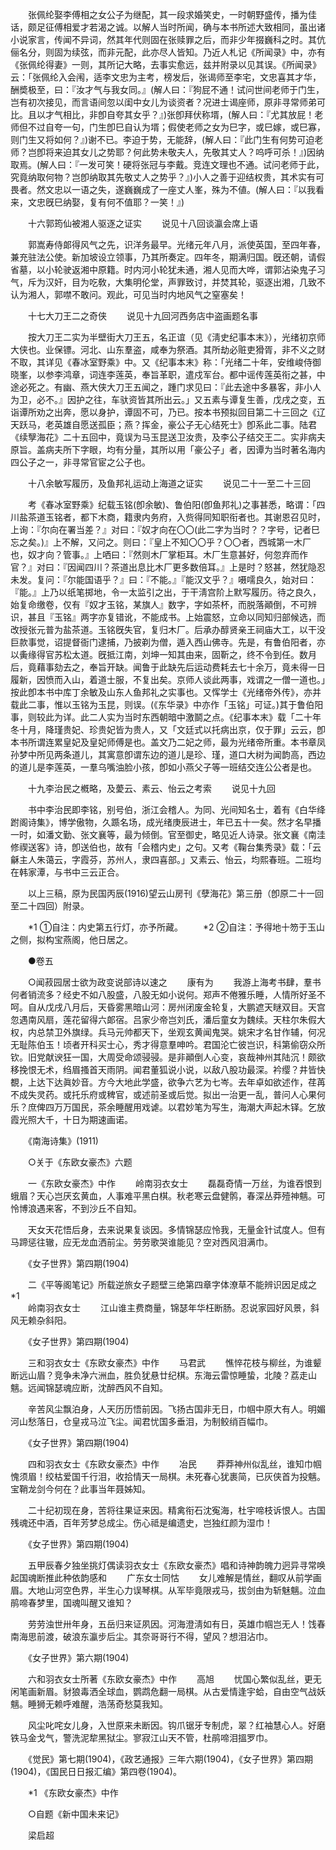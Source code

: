 <!-- { "loadSidebar": true } -->
　　张佩纶娶李傅相之女公子为继配，其一段求婚笑史，一时朝野盛传，播为佳话，颇足征傅相爱才若渴之诚。以解人当时所闻，确与本书所述大致相同，虽出诸小说家言，传闻不异词，然其年代则固在张赎罪之后，而非少年掇巍科之时。其伉俪名分，则固为续弦，而非元配，此亦尽人皆知。乃近人札记《所闻录》中，亦有《张佩纶得妻》一则，其所记大略，去事实愈远，兹并附录以见其误。《所闻录》云：「张佩纶入会闱，适李文忠为主考，榜发后，张谒师至李宅，文忠喜其才华，酬奬极至，曰：『汝才气与我女同。』(解人曰：『狗屁不通！试问世间老师于门生，岂有初次接见，而言语间忽以闺中女儿为谈资者？况进士谒座师，原非寻常师弟可比。且以才气相比，非卽自夸其女乎？』)张卽拜伏称壻，(解人曰：『尤其放屁！老师但不过自夸一句，门生卽巳自认为壻；假使老师之女为巳字，或巳嫁，或巳寡，则门生又将如何？』)谢不已。李迫于势，无能辞，(解人曰：『此门生有何势可迫老师？岂卽将来迫其女儿之势耶？何此势未敬夫人，先敬其丈人？呜呼可杀！』)因纳取焉。(解人曰：『一发可笑！硬将张冠与李戴。竞连文理也不通。试问老师于此，究竟纳取何物？岂卽纳取其先敬丈人之势乎？』)小人之善于迎结权贵，其术实有可畏者。然文忠以一语之失，遂巍巍成了一座丈人峯，殊为不値。(解人曰：『以我看来，文忠旣巳纳娶，复有何不值耶？一笑！』) 

　　十六郭筠仙被湘人驱逐之证实 
　　说见十八回谈瀛会席上语 

　　郭嵩寿侍郞得风气之先，识洋务最早。光绪元年八月，派使英国，至四年春，兼充驻法公使。新加坡设立领事，乃其所奏定。四年冬，期满归国。旣还朝，请假省墓，以小轮驶返湘中原籍。时内河小轮犹未通，湘人见而大哗，谓郭沾染鬼子习气，斥为汉奸，目为吃敎，大集明伦堂，声罪致讨，并焚其轮，驱逐出湘，几致不认为湘人，郭噤不敢问。观此，可见当时内地风气之窒塞矣！ 

　　十七大刀王二之奇侠 
　　说见十九回河西务店中盗画题名事 

　　按大刀王二实为半壁街大刀王五，名正谊（见《淸史纪事本末》），光绪初京师大侠也。业保镖。河北、山东羣盗，咸奉为祭酒。其所劫必赃吏猾胥，非不义之财不取，其详见《春冰室野乘》中。又《纪事本末》称：「光绪二十年，安维峻侍御晓峯，以参李鸿章，词连李莲英，奉旨革职，遣戍军台。都中谣传莲英衔之甚，中途必死之。有幽、燕大侠大刀王五闻之，踵门求见曰：『此去途中多暴客，非小人为卫，必不。』因护之往，车驮资皆其所出云。」又五素与谭复生善，戊戌之变，五诣谭所劝之出奔，愿以身护，谭固不可，乃已。按本书预拟回目第二十三回之《辽天跃马，老英雄自愿送孤臣；燕？挥金，豪公子无心结死士》卽系此二事。陆君《续孼海花》二十五回中，竟误为马玉昆送卫汝贵，及李公子结交王二。实非病夫原旨。盖病夫所下字眼，均有分量，其所以用「豪公子」者，因谭为当时著名海内四公子之一，非寻常官宦之公子也。 

　　十八余敏写履历，及鱼邦礼运动上海道之证实 
　　说见二十一至二十三回 

　　考《春冰室野乘》纪载玉铭(卽余敏)、鲁伯阳(卽鱼邦礼)之事甚悉，略谓：「四川盐茶道玉铭者，都下木商，籍隶内务府，入赀得同知职衔者也。其谢恩召见时，上询：『尔向在署当差？』对曰：『奴才向在〇〇(此二字为当时？？字号，记者巳忘之矣。)』上不解，又问之。则曰：『皇上不知〇〇乎？〇〇者，西城第一木厂也，奴才向？管事。』上哂曰：『然则木厂掌柜耳。木厂生意甚好，何忽弃而作官？』对曰：『因闻四川？茶道出息比木厂更多数倍耳。』上是时？怒甚，然犹隐忍未发。复问：『尔能国语乎？』曰：『不能。』『能汉文乎？』嗫嚅良久，始对曰：『能。』上乃以纸笔掷地，令一太监引之出，于干淸宫阶上默写履历。待之良久，始复命缴卷，仅有『奴才玉铭，某旗人』数字，字如茶杯，而脱落顚倒，不可辨识，甚且『玉铭』两字亦复错讹，不能成书。上始震怒，立命以同知归部候选，而改授张元普为盐茶道。玉铭旣失官，复归木厂。后承办醇贤亲王祠庙大工，以干没巨款事觉，诏提督衙门逮捕，乃披剃为僧，遁入西山佛寺。先是，有鲁伯阳者，亦以夤缘得官苏松太道。旣抵江南，刘坤一知其由来，固靳之，终不令到任。数月后，竟藉事劾去之，奉旨开缺。闻鲁于此缺先后运动费耗去七十余万，竟未得一日履新，因愤而入山，着道士服，不复出矣。京师人谈此两事，戏谓之一僧一道也。」按此卽本书中库丁余敏及山东人鱼邦礼之实事也。又恽学士《光绪帝外传》，亦并载此二事，惟以玉铭为玉昆，则误。(《东华录》中亦作「玉铭」可证。)其于鲁伯阳事，则较此为详。此二人实为当时东西朝暗中激鬬之点。《纪事本末》载「二十年冬十月，降瑾贵妃、珍贵妃皆为贵人，又「文廷式以托病出京，仅于罪」云云，卽本书所谓连累皇妃及皇妃师傅是也。盖文乃二妃之师，最为光绪帝所重。本书章凤孙梦中所见两条道儿，其寓意卽谓东边的道儿是珍、瑾，道口大树为闻韵高，西边的道儿是李莲英，一羣乌嘴油脸小孩，卽如小燕父子等一班结交连公公者是也。 

　　十九李治民之槪略，及薆云、素云、怡云之考索 
　　说见十九回 

　　书中李治民即李铭，别号伯，浙江会稽人。为同、光间知名士，着有《白华绛跗阁诗集》，博学傲物，久踬名场，成光绪庚辰进士，年已五十一矣。然才名早播一时，如潘文勤、张文襄等，最为倾倒。官至御史，略见近人诗录。张文襄《南洼修禊送客》诗，卽送伯也，故有「会稽内史」之句。又考《鞠台集秀录》载：「云龢主人朱蔼云，字霞芬，苏州人，隶四喜部。」又素云、怡云，均熙春班。二班均在韩家潭，与书中三云正合。 

　　以上三稿，原为民国丙辰(1916)望云山房刊《孽海花》第三册（卽原二十一回至二十四回）附录。 

　　*1 ①自注：内史第五行灯，亦予所藏。 
　　*2 ②自注：予得地十笏于玉山之侧，拟构宝燕阁，他日居之。 


　　●卷五 

　　○闻菽园居士欲为政变说部诗以速之 
　　康有为 
　　我游上海考书肆，羣书何者销流多？经史不如八股盛，八股无如小说何。郑声不倦雅乐睡，人情所好圣不呵。自从戊戌八月后，天昏雾黑暗山河：房州闭废金轮复，大鹏遮天瞇双目。天宫忽遇南风扇，莲花留得六郞宿。吕家少帝岂刘氏，潘后童女为魏续。天柱尔朱假大权，内总禁卫外旗绿。兵马元帅都天下，坐观玄黄闻鬼哭。姚宋才名甘作辅，何况无耻陈伯玉！顷者开科买士心，秀才得意羣呻吟。君国沦亡彼岂识，科第偷窃众所钦。旧党献谀狂一国，大周受命颂骎骎。是非顚倒人心变，哀哉神州其陆沉！颇欲移挽恨无术，绉眉搔首天雨阴。闻君董狐说小说，以敌八股功最深。衿缨？井皆快覩，上达下达眞妙音。方今大地此学盛，欲争六艺为七岑。去年卓如欲述作，荏苒不成失灵药。或托乐府或稗官，或述前圣或后觉。拟出一治更一乱，普问人心果何乐？庶俾四万万国民，茶余睡醒用戏谑。以君妙笔为写生，海潮大声起木铎。乞放霞光照大千，十日为期速画诺。 

　　《南海诗集》(1911) 

　　○关于《东欧女豪杰》六题 

　　一《东欧女豪杰》中作 
　　岭南羽衣女士 
　　磊磊奇情一万丝，为谁吞恨到蛾眉？天心岂厌玄黄血，人事难平黑白棋。秋老寒云盘健鹘，春深丛莽殪神魑。可怜博浪遇来客，不到沙丘不自知。 

　　天女天花悟后身，去来说果复谈因。多情锦瑟应怜我，无量金针试度人。但有马蹄惩往辙，应无龙血洒前尘。劳劳歌哭谁能见？空对西风泪满巾。 

　　《女子世界》第四期(1904) 

　　二《平等阁笔记》所载逆旅女子题壁三绝第四章字体潦草不能辨识因足成之*1  
　　岭南羽衣女士 
　　江山谁主费商量，锦瑟年华枉断肠。忍说家园好风景，斜风无赖杂斜阳。 

　　《女子世界》第四期(1904) 

　　三和羽衣女士《东欧女豪杰》中作 
　　马君武 
　　憔悴花枝与柳丝，为谁颦断远山眉？竞争未净六洲血，胜负犹悬廿纪棋。东海云雷惊睡蛰，北陵？荔走山魑。远闻锦瑟魂应断，沈醉西风不自知。 

　　辛苦风尘飘泊身，人天历历悟前因。飞扬古国非无日，巾帼中原大有人。明媚河山愁落日，仓皇戎马泣飞尘。闻君忧国多垂泪，为制鲛绡百幅巾。 

　　《女子世界》第四期(1904) 

　　四和羽衣女士《东欧女豪杰》中作 
　　冶民 
　　莽莽神州似乱丝，谁知巾帼愧须眉！绞枯爱国千行泪，收拾情天一局棋。未死春心犹裹简，已灰侠首为投魑。宝鞘龙剑今何在？此事当年聂姊知。 

　　二十纪初现在身，苦将往果证来因。精禽衔石沈寃海，杜宇啼枝诉恨人。古国残魂还中酒，百年芳梦总成尘。伤心祗是编遗史，岂独红颜为湿巾！ 

　　《女子世界》第四期(1904) 

　　五甲辰春夕独坐挑灯偶读羽衣女士《东欧女豪杰》唱和诗神韵魄力迥异寻常唤起国魂断推此种依韵感和 
　　广东女士同怙 
　　女儿难解是情丝，翻叹从前学画眉。大地山河空色界，半生心力误琴棋。从军毕竟限戎马，拔剑由为斩魅魑。泣血鹃啼春梦里，国魂叫醒又谁知？ 

　　劳劳浊世卅年身，五岳归来证夙因。河海澄淸如有日，英雄巾帼岂无人！饯春南海思前渡，破浪东瀛步后尘。其奈哥哥行不得，望风？想泪沾巾。 

　　《女子世界》第六期(1904) 

　　六和羽衣女士所著《东欧女豪杰》中作 
　　高旭 
　　忧国心繁似乱丝，更无闲笔画新眉。豺狼毒洒全球血，鹦鹉危翻一局棋。从古爱情逢宇蛤，自由空气战妖魑。睡狮无赖呼难醒，浩荡奇愁莫我知。 

　　风尘叱咤女儿身，入世原来未断因。钩爪锯牙专制虎，翠？红袖慧心人。好磨铁马金戈气，警洗泥犂黑狱尘。寥寂江山天不管，杜鹃啼泪搵罗巾。 

　　《觉民》第七期(1904)，《政艺通报》三年六期(1904)，《女子世界》第四期(1904)，《国民日日报汇编》第四卷(1904)。 

　　*1 《东欧女豪杰》中作 

　　○自题《新中国未来记》 

　　梁启超 
